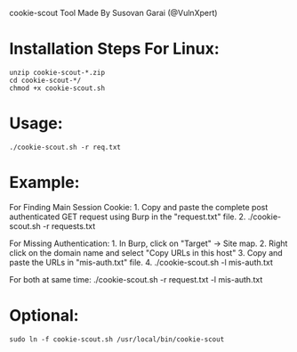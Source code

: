 cookie-scout Tool Made By Susovan Garai (@VulnXpert)


Installation Steps For Linux:
============================
	unzip cookie-scout-*.zip
	cd cookie-scout-*/
	chmod +x cookie-scout.sh


Usage: 
=======
	./cookie-scout.sh -r req.txt


Example:
========
For Finding Main Session Cookie:
	1. Copy and paste the complete post authenticated GET request using Burp in the "request.txt" file. 
	2. ./cookie-scout.sh -r requests.txt

For Missing Authentication:
	1. In Burp, click on "Target" -> Site map.
	2. Right click on the domain name and select "Copy URLs in this host"
	3. Copy and paste the URLs in "mis-auth.txt" file.
	4. ./cookie-scout.sh -l mis-auth.txt

For both at same time:
	./cookie-scout.sh -r request.txt -l mis-auth.txt


Optional:
==========
	sudo ln -f cookie-scout.sh /usr/local/bin/cookie-scout
